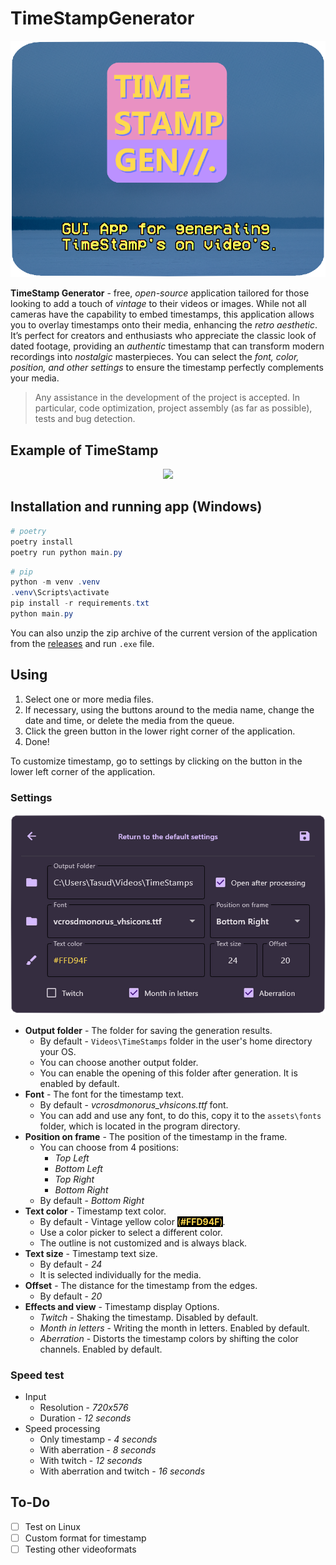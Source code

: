 # TimeStampGenerator
<p align='center'>
    <img src="readme_assets\head.png">
</p>

**TimeStamp Generator** -  free, *open-source* application tailored for those looking to add a touch of *vintage* to their videos or images. While not all cameras have the capability to embed timestamps, this application allows you to overlay timestamps onto their media, enhancing the *retro aesthetic*. It’s perfect for creators and enthusiasts who appreciate the classic look of dated footage, providing an *authentic* timestamp that can transform modern recordings into *nostalgic* masterpieces. You can select the *font, color, position, and other settings* to ensure the timestamp perfectly complements your media.

>Any assistance in the development of the project is accepted. In particular, code optimization, project assembly (as far as possible), tests and bug detection.
## Example of TimeStamp
<p align='center'>
    <img src="readme_assets\example.gif" width="786">
</p>

## Installation and running app (Windows)
```powershell
# poetry
poetry install
poetry run python main.py
```
```powershell
# pip
python -m venv .venv
.venv\Scripts\activate
pip install -r requirements.txt
python main.py
```
You can also unzip the zip archive of the current version of the application from the [releases](https://github.com/yrkdaysnf/timestampgenerator/releases) and run `.exe` file.
## Using
1. Select one or more media files. 
2. If necessary, using the buttons around to the media name, change the date and time, or delete the media from the queue.
3. Click the green button in the lower right corner of the application.
4. Done! 

To customize timestamp, go to settings by clicking on the button in the lower left corner of the application.

### Settings
<p align='center'>
    <img src="readme_assets\settings.png">
</p>

* **Output folder** - The folder for saving the generation results.
  * By default - `Videos\TimeStamps` folder in the user's home directory your OS.
  * You can choose another output folder.
  * You can enable the opening of this folder after generation. It is enabled by default.
* **Font** - The font for the timestamp text.
  * By default - *vcrosdmonorus_vhsicons.ttf* font.
  * You can add and use any font, to do this, copy it to the `assets\fonts` folder, which is located in the program directory.
* **Position on frame** - The position of the timestamp in the frame.
  * You can choose from 4 positions:
    * *Top Left*
    * *Bottom Left*
    * *Top Right*
    * *Bottom Right*
  * By default - *Bottom Right*
* **Text color** - Timestamp text color.
  * By default - Vintage yellow color <span style="background-color:BLACK;color:#FFD94F">(<b>#FFD94F</b>)</span>.
  * Use a color picker to select a different color.
  * The outline is not customized and is always black.
* **Text size** - Timestamp text size.
  * By default - *24*
  * It is selected individually for the media.
* **Offset** - The distance for the timestamp from the edges.
  * By default - *20*
* **Effects and view** - Timestamp display Options.
  * *Twitch* - Shaking the timestamp. Disabled by default.
  * *Month in letters* - Writing the month in letters. Enabled by default.
  * *Aberration* - Distorts the timestamp colors by shifting the color channels. Enabled by default.

### Speed test
* Input
  * Resolution - *720x576*
  * Duration - *12 seconds*
* Speed processing
  * Only timestamp - *4 seconds*
  * With aberration - *8 seconds*
  * With twitch - *12 seconds*
  * With aberration and twitch - *16 seconds*

## To-Do
- [ ] Test on Linux
- [ ] Custom format for timestamp
- [ ] Testing other videoformats
